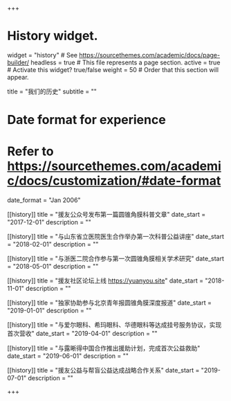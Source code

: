 +++
# History widget.
widget = "history"  # See https://sourcethemes.com/academic/docs/page-builder/
headless = true  # This file represents a page section.
active = true  # Activate this widget? true/false
weight = 50  # Order that this section will appear.

title = "我们的历史"
subtitle = ""

# Date format for experience
#   Refer to https://sourcethemes.com/academic/docs/customization/#date-format
date_format = "Jan 2006"


[[history]]
  title = "援友公众号发布第一篇圆锥角膜科普文章"
  date_start = "2017-12-01"
  description = ""

[[history]]
  title = "与山东省立医院医生合作举办第一次科普公益讲座"
  date_start = "2018-02-01"
  description = ""  

[[history]]
  title = "与浙医二院合作参与第一次圆锥角膜相关学术研究"
  date_start = "2018-05-01"
  description = ""  

[[history]]
  title = "援友社区论坛上线 https://yuanyou.site"
  date_start = "2018-11-01"
  description = ""  

[[history]]
  title = "独家协助参与北京青年报圆锥角膜深度报道"
  date_start = "2019-01-01"
  description = ""

[[history]]
  title = "与爱尔眼科、希玛眼科、华德眼科等达成挂号服务协议，实现首次营收"
  date_start = "2019-04-01"
  description = ""
    
[[history]]
  title = "与露晰得中国合作推出援助计划，完成首次公益救助"
  date_start = "2019-06-01"
  description = "" 
  
[[history]]
  title = "援友公益与帮盲公益达成战略合作关系"
  date_start = "2019-07-01"
  description = ""   
  
  
+++
